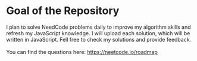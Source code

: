# Goal of the Repository
I plan to solve NeedCode problems daily to improve my algorithm skills and refresh my JavaScript knowledge. I will upload each solution, which will be written in JavaScript. Fell free to check my solutions and provide feedback.<br/><br/>
You can find the questions here: https://neetcode.io/roadmap
